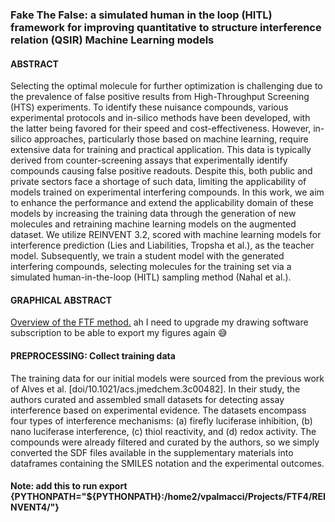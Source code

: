 ### Fake The False: a simulated human in the loop (HITL) framework for improving quantitative to structure interference relation (QSIR) Machine Learning models

#### ABSTRACT

Selecting the optimal molecule for further optimization is challenging due to the prevalence of false positive results from High-Throughput Screening (HTS) experiments. To identify these nuisance compounds, various experimental protocols and in-silico methods have been developed, with the latter being favored for their speed and cost-effectiveness. However, in-silico approaches, particularly those based on machine learning, require extensive data for training and practical application. This data is typically derived from counter-screening assays that experimentally identify compounds causing false positive readouts. Despite this, both public and private sectors face a shortage of such data, limiting the applicability of models trained on experimental interfering compounds.
In this work, we aim to enhance the performance and extend the applicability domain of these models by increasing the training data through the generation of new molecules and retraining machine learning models on the augmented dataset. We utilize REINVENT 3.2, scored with machine learning models for interference prediction (Lies and Liabilities, Tropsha et al.), as the teacher model. Subsequently, we train a student model with the generated interfering compounds, selecting molecules for the training set via a simulated human-in-the-loop (HITL) sampling method (Nahal et al.).

#### GRAPHICAL ABSTRACT

[Overview of the FTF method.](figures/ftf_illustration.pdf) ah I need to upgrade my drawing software subscription to be able to export my figures again 😅

#### PREPROCESSING: Collect training data

The training data for our initial models were sourced from the previous work of Alves et al. [doi/10.1021/acs.jmedchem.3c00482]. In their study, the authors curated and assembled small datasets for detecting assay interference based on experimental evidence. The datasets encompass four types of interference mechanisms: (a) firefly luciferase inhibition, (b) nano luciferase interference, (c) thiol reactivity, and (d) redox activity. The compounds were already filtered and curated by the authors, so we simply converted the SDF files available in the supplementary materials into dataframes containing the SMILES notation and the experimental outcomes.

#### Note: add this to run export {PYTHONPATH="${PYTHONPATH}:/home2/vpalmacci/Projects/FTF4/REINVENT4/"}